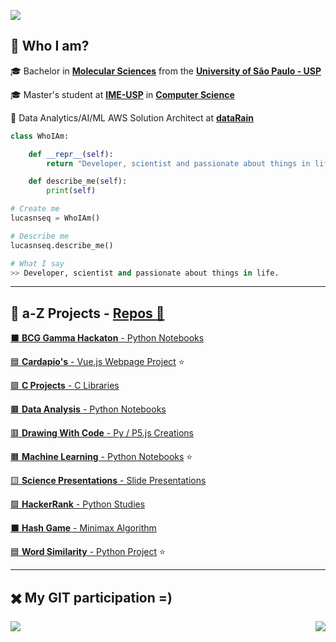 [comment]: <> (Page)

<a href="https://github.com/lucasns97#-who-i-am"><img src="https://img.shields.io/static/v1?label=Overview&message=lucasnseq&color=f8efd4&style=for-the-badge&logo=GitHub"></a>


## 💁 Who I am?

🎓 Bachelor in [**Molecular Sciences**](http://www.cecm.usp.br/) from the [**University of São Paulo - USP**](https://www5.usp.br/)<br/>
  
🎓 Master's student at [**IME-USP**](https://www.ime.usp.br/) in [**Computer Science**](https://www.ime.usp.br/dcc/)<br/>

💼 Data Analytics/AI/ML AWS Solution Architect at [**dataRain**](https://www.datarain.com.br/)<br/>

```py
class WhoIAm:

    def __repr__(self):
        return "Developer, scientist and passionate about things in life."

    def describe_me(self):
        print(self)

# Create me
lucasnseq = WhoIAm()

# Describe me
lucasnseq.describe_me()

# What I say
>> Developer, scientist and passionate about things in life.
```

---

## 🌈 a-Z Projects - [Repos 📂](https://github.com/lucasns97?tab=repositories)

[⬛ **BCG Gamma Hackaton** - Python Notebooks](https://github.com/lucasns97/hackaton_bcggamma)<br/>

[🟦 **Cardapio's** - Vue.js Webpage Project](https://github.com/lucasns97/cardapio-s) ⭐<br/>

[🟪 **C Projects** - C Libraries](https://github.com/lucasns97/c_projects)<br/>

[🟫 **Data Analysis** - Python Notebooks](https://github.com/lucasns97/data_analysis)<br/>

[🟥 **Drawing With Code** - Py / P5.js Creations](https://github.com/lucasns97/draws)<br/>

[🟧 **Machine Learning** - Python Notebooks](https://github.com/lucasns97/ml_notebooks) ⭐<br/>

[🟨 **Science Presentations** - Slide Presentations](https://github.com/lucasns97/presentations)<br/>

[🟩 **HackerRank** - Python Studies](https://github.com/lucasns97/hackerrank)<br/>

[⬛ **Hash Game** - Minimax Algorithm](https://github.com/lucasns97/ex_jogo_da_velha)<br/>

[🟦 **Word Similarity** - Python Project](https://github.com/lucasns97/word_ps) ⭐<br/>

---

## ✖️ My GIT participation =)

<img align="left" src="https://github-readme-stats.vercel.app/api/top-langs/?username=lucasns97&theme=dracula&hide_langs_below=1&title_color=783c00&text_color=af552e&icon_color=783c00&bg_color=f8efd4&cache_seconds=2300" />

<img align='right' src="https://github-readme-stats.vercel.app/api?username=lucasns97&show_icons=true&title_color=783c00&text_color=af552e&icon_color=783c00&bg_color=f8efd4&cache_seconds=2300">

